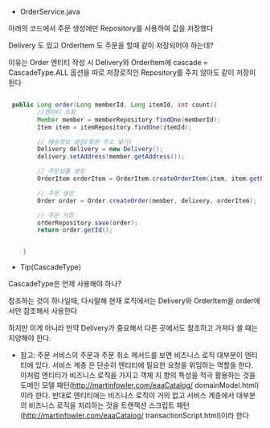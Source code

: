 - OrderService.java

아래의 코드에서 주문 생성에만 Repository를 사용하여 값을 저장했다 

Delivery 도 있고 OrderItem 도 주문을 할때 같이 저장되어야 하는데?

이유는 Order 엔티티 작성 시 Delivery와 OrderItem에 cascade = CascadeType.ALL 옵션을 따로 저장로직인 Repository를 주지 않아도 같이 저장이 된다

```java

 public Long order(Long memberId, Long itemId, int count){
        //엔티티 조회
        Member member = memberRepository.findOne(memberId);
        Item item = itemRepository.findOne(itemId);

        // 배송정보 생성(회원 주소 넣기)
        Delivery delivery = new Delivery();
        delivery.setAddress(member.getAddress());

        // 주문상품 생성
        OrderItem orderItem = OrderItem.createOrderItem(item, item.getPrice(), count);

        // 주문 생성
        Order order = Order.createOrder(member, delivery, orderItem);

        // 주문 저장
        orderRepository.save(order);
        return order.getId();


    }

```

- Tip(CascadeType)

CascadeType은 언제 사용해야 하나? 

참조하는 것이 하나일때, 다시말해 현재 로직에서는 Delivery와 OrderItem을 order에서만 참조해서 사용한다

하지만 이게 아니라 만약 Delivery가 중요해서 다른 곳에서도 참조하고 가져다 쓸 때는 지양해야 한다.


* 참고: 주문 서비스의 주문과 주문 취소 메서드를 보면 비즈니스 로직 대부분이 엔티티에 있다. 서비스 계층
은 단순히 엔티티에 필요한 요청을 위임하는 역할을 한다. 이처럼 엔티티가 비즈니스 로직을 가지고 객체 지
향의 특성을 적극 활용하는 것을 도메인 모델 패턴(http://martinfowler.com/eaaCatalog/
domainModel.html)이라 한다. 반대로 엔티티에는 비즈니스 로직이 거의 없고 서비스 계층에서 대부분
의 비즈니스 로직을 처리하는 것을 트랜잭션 스크립트 패턴(http://martinfowler.com/eaaCatalog/
transactionScript.html)이라 한다
